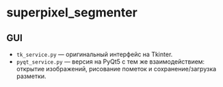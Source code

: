 # superpixel_segmenter

## GUI

* `tk_service.py` — оригинальный интерфейс на Tkinter.
* `pyqt_service.py` — версия на PyQt5 с тем же взаимодействием: открытие изображений,
  рисование пометок и сохранение/загрузка разметки.
